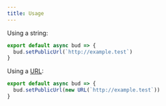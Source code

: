 ```yaml
---
title: Usage
---
```


Using a string:

```ts title=bud.config.ts
export default async bud => {
  bud.setPublicUrl(`http://example.test`)
}
```

Using a [URL](https://developer.mozilla.org/en-US/docs/Web/API/URL):

```ts title=bud.config.ts
export default async bud => {
  bud.setPublicUrl(new URL(`http://example.test`))
}
```
